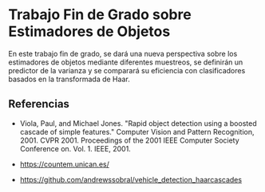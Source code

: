 Trabajo Fin de Grado sobre Estimadores de Objetos
==================================================

En este trabajo fin de grado, se dará una nueva perspectiva
sobre los estimadores de objetos mediante diferentes muestreos, se definirán
un predictor de la varianza y se comparará su eficiencia con clasificadores
basados en la transformada de Haar.

Referencias
-----------

- Viola, Paul, and Michael Jones. "Rapid object detection using a
  boosted cascade of simple features." Computer Vision and Pattern
  Recognition, 2001. CVPR 2001. Proceedings of the 2001 IEEE Computer
  Society Conference on. Vol. 1. IEEE, 2001.


- https://countem.unican.es/

- https://github.com/andrewssobral/vehicle_detection_haarcascades
